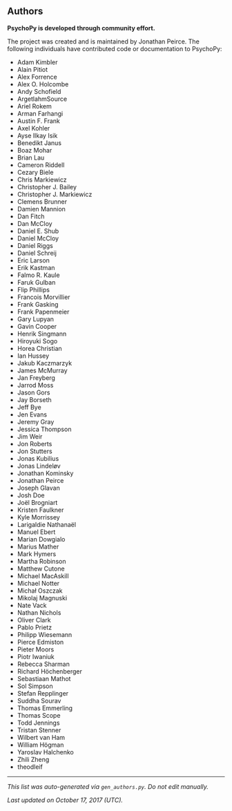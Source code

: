 Authors
-------

**PsychoPy is developed through community effort.**

The project was created and is maintained by Jonathan Peirce.
The following individuals have contributed code or documentation to 
PsychoPy:

* Adam Kimbler
* Alain Pitiot
* Alex Forrence
* Alex O. Holcombe
* Andy Schofield
* ArgetlahmSource
* Ariel Rokem
* Arman Farhangi
* Austin F. Frank
* Axel Kohler
* Ayse Ilkay Isik
* Benedikt Janus
* Boaz Mohar
* Brian Lau
* Cameron Riddell
* Cezary Biele
* Chris Markiewicz
* Christopher J. Bailey
* Christopher J. Markiewicz
* Clemens Brunner
* Damien Mannion
* Dan Fitch
* Dan McCloy
* Daniel E. Shub
* Daniel McCloy
* Daniel Riggs
* Daniel Schreij
* Eric Larson
* Erik Kastman
* Falmo R. Kaule
* Faruk Gulban
* Flip Phillips
* Francois Morvillier
* Frank Gasking
* Frank Papenmeier
* Gary Lupyan
* Gavin Cooper
* Henrik Singmann
* Hiroyuki Sogo
* Horea Christian
* Ian Hussey
* Jakub Kaczmarzyk
* James McMurray
* Jan Freyberg
* Jarrod Moss
* Jason Gors
* Jay Borseth
* Jeff Bye
* Jen Evans
* Jeremy Gray
* Jessica Thompson
* Jim Weir
* Jon Roberts
* Jon Stutters
* Jonas Kubilius
* Jonas Lindeløv
* Jonathan Kominsky
* Jonathan Peirce
* Joseph Glavan
* Josh Doe
* Joël Brogniart
* Kristen Faulkner
* Kyle Morrissey
* Larigaldie Nathanaël
* Manuel Ebert
* Marian Dowgialo
* Marius Mather
* Mark Hymers
* Martha Robinson
* Matthew Cutone
* Michael MacAskill
* Michael Notter
* Michał Oszczak
* Mikolaj Magnuski
* Nate Vack
* Nathan Nichols
* Oliver Clark
* Pablo Prietz
* Philipp Wiesemann
* Pierce Edmiston
* Pieter Moors
* Piotr Iwaniuk
* Rebecca Sharman
* Richard Höchenberger
* Sebastiaan Mathot
* Sol Simpson
* Stefan Repplinger
* Suddha Sourav
* Thomas Emmerling
* Thomas Scope
* Todd Jennings
* Tristan Stenner
* Wilbert van Ham
* William Högman
* Yaroslav Halchenko
* Zhili Zheng
* theodleif

---
*This list was auto-generated via `gen_authors.py`. Do not edit manually.*

*Last updated on October 17, 2017 (UTC).*
